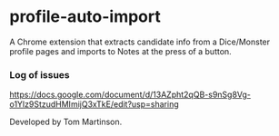 # profile-auto-import
A Chrome extension that extracts candidate info from a Dice/Monster profile pages and imports to Notes at the press of a button.

### Log of issues 
https://docs.google.com/document/d/13AZpht2qQB-s9nSg8Vg-o1Ylz9StzudHMImijQ3xTkE/edit?usp=sharing

Developed by Tom Martinson.
